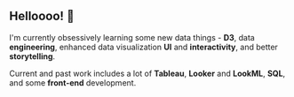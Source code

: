 ## Helloooo! 👋

I'm currently obsessively learning some new data things - **D3**, data **engineering**, enhanced data visualization **UI** and **interactivity**, and better **storytelling**.

Current and past work includes a lot of **Tableau**, **Looker** and **LookML**, **SQL**, and some **front-end** development.

<!--
**memjoh/memjoh** is a ✨ _special_ ✨ repository because its `README.md` (this file) appears on your GitHub profile.

About Me
Technical Skills
Key Projects
Professional Goals
Connect with Me (Links to Social)

Here are some ideas to get you started:

- 🔭 I’m currently working on ...
- 🌱 I’m currently learning ...
- 👯 I’m looking to collaborate on ...
- 🤔 I’m looking for help with ...
- 💬 Ask me about ...
- 📫 How to reach me: ...
- 😄 Pronouns: ...
- ⚡ Fun fact: ...
-->
